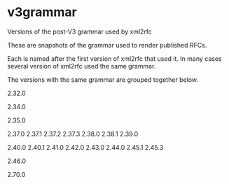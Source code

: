 # v3grammar
Versions of the post-V3 grammar used by xml2rfc

These are snapshots of the grammar used to render published RFCs.  

Each is named after the first version of xml2rfc that used it.
In many cases several version of xml2rfc used the same grammar.

The versions with the same grammar are grouped together below.

2.32.0

2.34.0

2.35.0

2.37.0 2.37.1 2.37.2 2.37.3 2.38.0 2.38.1 2.39.0

2.40.0 2.40.1 2.41.0 2.42.0 2.43.0 2.44.0 2.45.1 2.45.3

2.46.0

2.70.0
